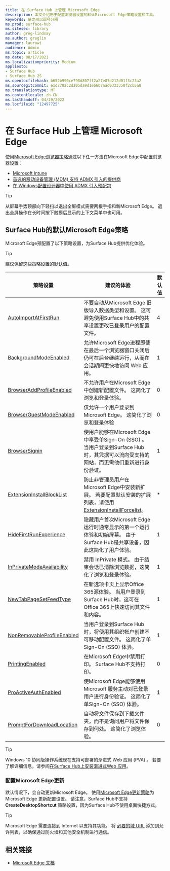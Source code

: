 ```yaml
---
title: 在 Surface Hub 上管理 Microsoft Edge
description: 本文介绍用于配置浏览器设置的默认Microsoft Edge策略设置和工具。
keywords: 值之间以逗号分隔
ms.prod: surface-hub
ms.sitesec: library
author: greg-lindsay
ms.author: greglin
manager: laurawi
audience: Admin
ms.topic: article
ms.date: 08/17/2021
ms.localizationpriority: Medium
appliesto:
- Surface Hub
- Surface Hub 2S
ms.openlocfilehash: b652b990ce798d807ff2a27e87d212d01f3c23a2
ms.sourcegitcommit: e1d7782c2d205da9d1eb6b7aad0333350f2cb5a8
ms.translationtype: MT
ms.contentlocale: zh-CN
ms.lasthandoff: 04/29/2022
ms.locfileid: "12497725"
---
```

# <a name="manage-microsoft-edge-on-surface-hub"></a>在 Surface Hub 上管理 Microsoft Edge

使用[Microsoft Edge浏览器策略](/deployedge/microsoft-edge-policies)通过以下任一方法在Microsoft Edge中配置浏览器设置：

- [Microsoft Intune](/deployedge/configure-edge-with-intune)
- [首选的移动设备管理 (MDM) 支持 ADMX 引入的提供商](/deployedge/configure-edge-with-mdm)
- [在 Windows配置设计器中使用 ADMX 引入预配包](/windows/configuration/wcd/wcd-admxingestion)

> [!TIP]
> 从屏幕手势顶部向下轻扫以退出全屏模式需要两根手指和新Microsoft Edge。 退出全屏操作在长时间按下触摸后显示的上下文菜单中也可用。

## <a name="default-microsoft-edge-policies-for-surface-hub"></a>Surface Hub的默认Microsoft Edge策略

Microsoft Edge预配置了以下策略设置，为Surface Hub提供优化体验。


> [!TIP]
> 建议保留这些策略设置的默认值。

| 策略设置                                                                                                   | 建议的体验                                                                                                                                                                                                                                               | 默认值 |
| ---------------------------------------------------------------------------------------------------------------------------- | ------------------------------------------------------------------------------------------------------------------------------------------------------------------------------------------------------------------------------------------------------------------------ | ----------------- |
| [AutoImportAtFirstRun](/deployedge/microsoft-edge-policies#autoimportatfirstrun)             | 不要自动从Microsoft Edge 旧版导入数据类型和设置。 这可避免使用Surface Hub中的共享设置更改已登录用户的配置文件。                                                                                                 | 4                 |
| [BackgroundModeEnabled](/deployedge/microsoft-edge-policies#backgroundmodeenabled)           | 允许Microsoft Edge进程即使在最后一个浏览器窗口关闭后仍可在后台继续运行，从而在会话期间更快地访问 Web 应用。                                                                                                      | 1                 |
| [BrowserAddProfileEnabled](/deployedge/microsoft-edge-policies#browseraddprofileenabled)     | 不允许用户在Microsoft Edge中创建新配置文件。 这简化了浏览和登录体验。                                                                                                                                                      | 0                 |
| [BrowserGuestModeEnabled](/deployedge/microsoft-edge-policies#browserguestmodeenabled)       | 仅允许一个用户登录到Microsoft Edge。 这简化了浏览和登录体验                                                                                                                                                                | 0                 |
| [BrowserSignin](/deployedge/microsoft-edge-policies#browsersignin)                           | 使用户能够在Microsoft Edge中享受单Sign-On (SSO) 。 当用户登录到Surface Hub时，其凭据可以流向受支持的网站，而无需他们重新进行身份验证。  | 1                 |
| [ExtensionInstallBlockList](/deployedge/microsoft-edge-policies#extensioninstallblocklist)   | 防止非管理员用户在Microsoft Edge中安装新扩展。 若要配置默认安装的扩展列表，请使用 [ExtensionInstallForcelist](/deployedge/microsoft-edge-policies#extensioninstallforcelist)。 | *                 |
| [HideFirstRunExperience](/deployedge/microsoft-edge-policies#hidefirstrunexperience)         | 隐藏用户首次Microsoft Edge运行时通常显示的第一个运行体验和初始屏幕。 由于Surface Hub是共享设备，因此这简化了用户体验。                                                                      | 1                 |
| [InPrivateModeAvailability](/deployedge/microsoft-edge-policies#inprivatemodeavailability)   | 禁用 InPrivate 模式。 由于结束会话已清除浏览数据，这简化了浏览和登录体验。                                                                                                                                          | 1                 |
| [NewTabPageSetFeedType](/deployedge/microsoft-edge-policies#newtabpagesetfeedtype)           | 在新选项卡页上显示Office 365源体验。 当用户登录到Surface Hub时，这可在Office 365上快速访问其文件和内容。                                                                                                        | 1                 |
| [NonRemovableProfileEnabled](/deployedge/microsoft-edge-policies#nonremovableprofileenabled) | 当用户登录到Surface Hub时，将使用其组织帐户创建不可移动配置文件。 这简化了单Sign-On (SSO) 体验。                                                                                                 | 1                 |
| [PrintingEnabled](/deployedge/microsoft-edge-policies#printingenabled)                       | 在Microsoft Edge中禁用打印。 Surface Hub不支持打印。                                                                                                                                                                                              | 0                 |
| [ProActiveAuthEnabled](/deployedge/microsoft-edge-policies#proactiveauthenabled)             | 使Microsoft Edge能够使用Microsoft 服务主动对已登录用户进行身份验证。 这简化了单Sign-On (SSO) 体验。                                                                                                                         | 1                 |
| [PromptForDownloadLocation](/deployedge/microsoft-edge-policies#promptfordownloadlocation)   | 自动将文件保存到下载文件夹，而不是询问用户将文件保存到何处。 这简化了浏览体验。                                                                                                                             | 0                 |

> [!TIP]
> Windows 10 协同版操作系统现在支持可部署的渐进式 Web 应用 (PVA) 。 若要了解详细信息，请参阅[在Surface Hub上安装渐进式Web 应用](install-pwa-surface-hub.md)。 

### <a name="configure-microsoft-edge-updates"></a>配置Microsoft Edge更新

默认情况下，会自动更新Microsoft Edge。 使用[Microsoft Edge更新策略](/deployedge/microsoft-edge-update-policies)为Microsoft Edge 更新配置设置。 请注意，Surface Hub不支持 **CreateDesktopShortcut** 策略设置，因为Surface Hub不使用桌面快捷方式。

> [!TIP]
> Microsoft Edge 需要连接到 Internet 以支持其功能。 将 [必要的域 URL](/deployedge/microsoft-edge-security-endpoints) 添加到允许列表，以确保通过防火墙和其他安全机制进行通信。

## <a name="related-links"></a>相关链接

- [Microsoft Edge 文档](/microsoft-edge/)